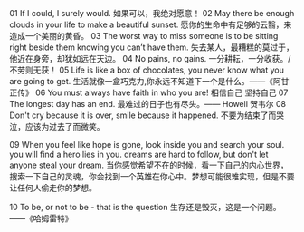 01 If I could, I surely would.
如果可以，我绝对愿意！
02 May there be enough clouds in your life to make a beautiful sunset.
愿你的生命中有足够的云翳，来造成一个美丽的黄昏。
03 The worst way to miss someone is to be sitting right beside them knowing you can’t have them.
失去某人，最糟糕的莫过于，他近在身旁，却犹如远在天边。
04 No pains, no gains.
一分耕耘，一分收获。/不劳则无获！
05 Life is like a box of chocolates, you never know what you are going to get.
生活就像一盒巧克力,你永远不知道下一个是什么。——《阿甘正传》
06 You must always have faith in who you are!
相信自己 坚持自己
07 The longest day has an end.
最难过的日子也有尽头。—— Howell 贺韦尔
08 Don't cry because it is over, smile because it happened.
不要为结束了而哭泣，应该为过去了而微笑。



09 When you feel like hope is gone, look inside you and search your soul. you will find a hero lies in you. dreams are hard to follow, but don't let anyone steal your dream.
当你感觉希望不在的时候，看一下自己的内心世界，搜索一下自己的灵魂，你会找到一个英雄在你心中。梦想可能很难实现，但是不要让任何人偷走你的梦想。



10 To be, or not to be - that is the question
生存还是毁灭，这是一个问题。——《哈姆雷特》